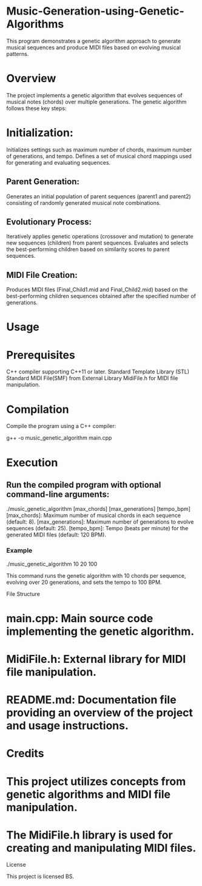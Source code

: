 # Music-Generation-using-Genetic-Algorithms

This program demonstrates a genetic algorithm approach to generate musical sequences and produce MIDI files based on evolving musical patterns.

# Overview

The project implements a genetic algorithm that evolves sequences of musical notes (chords) over multiple generations. The genetic algorithm follows these key steps:

# Initialization:
Initializes settings such as maximum number of chords, maximum number of generations, and tempo.
Defines a set of musical chord mappings used for generating and evaluating sequences.
## Parent Generation:
Generates an initial population of parent sequences (parent1 and parent2) consisting of randomly generated musical note combinations.
## Evolutionary Process:
Iteratively applies genetic operations (crossover and mutation) to generate new sequences (children) from parent sequences.
Evaluates and selects the best-performing children based on similarity scores to parent sequences.
## MIDI File Creation:
Produces MIDI files (Final_Child1.mid and Final_Child2.mid) based on the best-performing children sequences obtained after the specified number of generations.
# Usage

# Prerequisites

C++ compiler supporting C++11 or later.
Standard Template Library (STL) 
Standard MIDI File(SMF) from 
External Library MidiFile.h for MIDI file manipulation.

# Compilation
Compile the program using a C++ compiler:

g++ -o music_genetic_algorithm main.cpp

# Execution

## Run the compiled program with optional command-line arguments:
 ./music_genetic_algorithm [max_chords] [max_generations] [tempo_bpm]
 [max_chords]: Maximum number of musical chords in each sequence (default: 8).
 [max_generations]: Maximum number of generations to evolve sequences (default: 25).
 [tempo_bpm]: Tempo (beats per minute) for the generated MIDI files (default: 120 BPM).
 ### Example
 ./music_genetic_algorithm 10 20 100
  
  This command runs the genetic algorithm with 10 chords per sequence, evolving over 20 generations,   and sets the tempo to 100 BPM.

File Structure

# main.cpp: Main source code implementing the genetic algorithm.
# MidiFile.h: External library for MIDI file manipulation.
# README.md: Documentation file providing an overview of the project and usage instructions.
# Credits

# This project utilizes concepts from genetic algorithms and MIDI file manipulation.
# The MidiFile.h library is used for creating and manipulating MIDI files.
License

This project is licensed BS.
